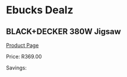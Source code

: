
# Ebucks Dealz
## BLACK+DECKER 380W Jigsaw
[Product Page](https://www.ebucks.com/web/shop/productSelected.do?prodId=1069122879&catId=717342768)

Price: R369.00

Savings: 


	